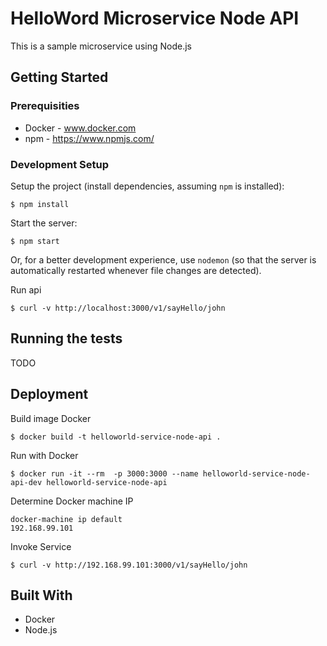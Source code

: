 # HelloWord Microservice Node API

This is a sample microservice using Node.js

## Getting Started

### Prerequisities

* Docker  - www.docker.com
* npm - https://www.npmjs.com/


### Development Setup


Setup the project (install dependencies, assuming `npm` is installed):

```
$ npm install
```

Start the server:

```
$ npm start
```

Or, for a better development experience, use `nodemon` (so that the server is automatically restarted whenever file changes are detected).

Run api

```
$ curl -v http://localhost:3000/v1/sayHello/john
```


## Running the tests

TODO 

## Deployment

Build image Docker

```
$ docker build -t helloworld-service-node-api .
```

Run with Docker

```
$ docker run -it --rm  -p 3000:3000 --name helloworld-service-node-api-dev helloworld-service-node-api
```

Determine Docker machine IP

```` 
docker-machine ip default
192.168.99.101
````

Invoke Service 


```
$ curl -v http://192.168.99.101:3000/v1/sayHello/john
```



## Built With

* Docker 
* Node.js 

